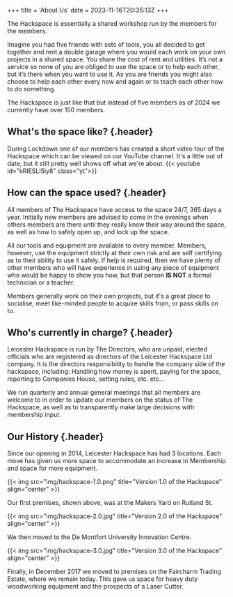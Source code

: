 +++
title = 'About Us'
date = 2023-11-16T20:35:13Z
+++

The Hackspace is essentially a shared workshop run by the members for the members.

Imagine you had five friends with sets of tools, you all decided to get together and rent a double garage where you
would each work on your own projects in a shared space. You share the cost of rent and utilities. It’s not a service so
none of you are obliged to use the space or to help each other, but it’s there when you want to use it. As you are
friends you might also choose to help each other every now and again or to teach each other how to do something.

The Hackspace is just like that but instead of five members as of 2024 we currently have over 150 members.

## What's the space like?  {.header}

During Lockdown one of our members has created a short video tour of the Hackspace which can be viewed on our YouTube
channel. It's a little out of date, but it still pretty well shows off what we're about.
{{< youtube id="kRIESLI5iy8" class="yt">}}

## How can the space used? {.header}

All members of The Hackspace have access to the space 24/7, 365 days a year. Initially new members
are advised to come in the evenings when others members are there until they really know their way around the space,
as well as how to safely open up, and lock up the space.

All our tools and equipment are available to every member. Members, however, use the equipment strictly at their own
risk and are self certifying as to their ability to use it safely. If help is required, then we have plenty of other
members who will have experience in using any piece of equipment who would be happy to show you how, but that person
**IS NOT** a formal technician or a teacher.

Members generally work on their own projects, but it's a great place to socialise, meet like-minded people to acquire
skills from, or pass skills on to.

## Who's currently in charge? {.header}
Leicester Hackspace is run by The Directors, who are unpaid, elected officials who are registered as directors of the
Leicester Hackspace Ltd company. It is the directors responsibility to handle the company side of the hackspace,
including: Handling how money is spent, paying for the space, reporting to Companies House, setting rules, etc. etc...

We run quarterly and annual general meetings that all members are welcome to in order to update our members on the
status of The Hackspace, as well as to transparently make large decisions with membership input.

## Our History {.header}

Since our opening in 2014, Leicester Hackspace has had 3 locations. Each move has given us more space to accommodate an
increase in Membership and space for more equipment.

{{< img src="img/hackspace-1.0.png" title="Version 1.0 of the Hackspace" align="center" >}}

Our first premises, shown above, was at the Makers Yard on Rutland St.

{{< img src="img/hackspace-2.0.jpg" title="Version 2.0 of the Hackspace" align="center" >}}

We then moved to the De Montfort University Innovation Centre.

{{< img src="img/hackspace-3.0.jpg" title="Version 3.0 of the Hackspace" align="center" >}}

Finally, in December 2017 we moved to premises on the Faircharm Trading Estate, where we remain today. This gave us
space for heavy duty woodworking equipment and the prospects of a Laser Cutter.
